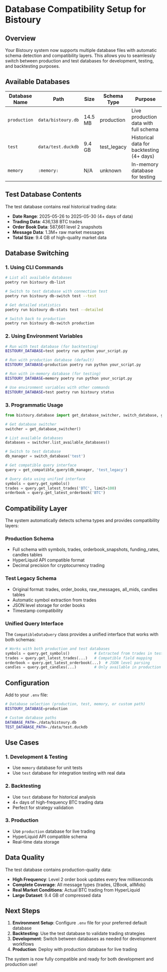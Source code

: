 # Database Compatibility Setup for Bistoury

## Overview

Your Bistoury system now supports multiple database files with automatic schema detection and compatibility layers. This allows you to seamlessly switch between production and test databases for development, testing, and backtesting purposes.

## Available Databases

| Database Name | Path | Size | Schema Type | Purpose |
|---------------|------|------|-------------|---------|
| `production` | `data/bistoury.db` | 14.5 MB | production | Live production data with full schema |
| `test` | `data/test.duckdb` | 9.4 GB | test_legacy | Historical data for backtesting (4+ days) |
| `memory` | `:memory:` | N/A | unknown | In-memory database for testing |

## Test Database Contents

The test database contains real historical trading data:

- **Date Range**: 2025-05-26 to 2025-05-30 (4+ days of data)
- **Trading Data**: 436,138 BTC trades
- **Order Book Data**: 587,661 level 2 snapshots  
- **Message Data**: 1.3M+ raw market messages
- **Total Size**: 9.4 GB of high-quality market data

## Database Switching

### 1. Using CLI Commands

```bash
# List all available databases
poetry run bistoury db-list

# Switch to test database with connection test
poetry run bistoury db-switch test --test

# Get detailed statistics
poetry run bistoury db-stats test --detailed

# Switch back to production
poetry run bistoury db-switch production
```

### 2. Using Environment Variables

```bash
# Run with test database (for backtesting)
BISTOURY_DATABASE=test poetry run python your_script.py

# Run with production database (default)
BISTOURY_DATABASE=production poetry run python your_script.py

# Run with in-memory database (for testing)
BISTOURY_DATABASE=memory poetry run python your_script.py

# Use environment variables with other commands
BISTOURY_DATABASE=test poetry run bistoury status
```

### 3. Programmatic Usage

```python
from bistoury.database import get_database_switcher, switch_database, get_compatible_query

# Get database switcher
switcher = get_database_switcher()

# List available databases
databases = switcher.list_available_databases()

# Switch to test database
db_manager = switch_database('test')

# Get compatible query interface
query = get_compatible_query(db_manager, 'test_legacy')

# Query data using unified interface
symbols = query.get_symbols()
trades = query.get_latest_trades('BTC', limit=100)
orderbook = query.get_latest_orderbook('BTC')
```

## Compatibility Layer

The system automatically detects schema types and provides compatibility layers:

### Production Schema
- Full schema with symbols, trades, orderbook_snapshots, funding_rates, candles tables
- HyperLiquid API compatible format
- Decimal precision for cryptocurrency trading

### Test Legacy Schema  
- Original format: trades, order_books, raw_messages, all_mids, candles tables
- Automatic symbol extraction from trades
- JSON level storage for order books
- Timestamp compatibility

### Unified Query Interface

The `CompatibleDataQuery` class provides a unified interface that works with both schemas:

```python
# Works with both production and test databases
symbols = query.get_symbols()           # Extracted from trades in test DB
trades = query.get_latest_trades(...)   # Compatible field mapping
orderbook = query.get_latest_orderbook(...)  # JSON level parsing
candles = query.get_candles(...)        # Only available in production
```

## Configuration

Add to your `.env` file:

```bash
# Database selection (production, test, memory, or custom path)
BISTOURY_DATABASE=production

# Custom database paths
DATABASE_PATH=./data/bistoury.db
TEST_DATABASE_PATH=./data/test.duckdb
```

## Use Cases

### 1. Development & Testing
- Use `memory` database for unit tests
- Use `test` database for integration testing with real data

### 2. Backtesting
- Use `test` database for historical analysis
- 4+ days of high-frequency BTC trading data
- Perfect for strategy validation

### 3. Production
- Use `production` database for live trading
- HyperLiquid API compatible schema
- Real-time data storage

## Data Quality

The test database contains production-quality data:
- **High Frequency**: Level 2 order book updates every few milliseconds  
- **Complete Coverage**: All message types (trades, l2Book, allMids)
- **Real Market Conditions**: Actual BTC trading from HyperLiquid
- **Large Dataset**: 9.4 GB of compressed data

## Next Steps

1. **Environment Setup**: Configure `.env` file for your preferred default database
2. **Backtesting**: Use the test database to validate trading strategies
3. **Development**: Switch between databases as needed for development workflows
4. **Production**: Deploy with production database for live trading

The system is now fully compatible and ready for both development and production use! 